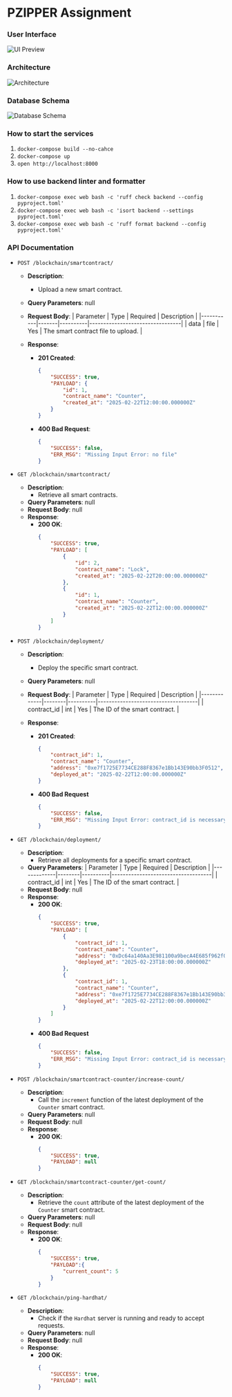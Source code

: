 # PZIPPER Assignment
### User Interface
![UI Preview](ui.png)

### Architecture
![Architecture](architecture.png)

### Database Schema
![Database Schema](database_schema.png)
<!-- ```mermaid
erDiagram
    SMARTCONTRACT {
        BIGINT id PK
        VARCHAR(100) contract_file
        TEXT contract_name "UNIQUE"
        JSONB contract_abi
        JSONB contract_bytecode
        TIMEZONETZ created_at
    }

    SMARTCONTRACTDEPLOYMENT {
        BIGINT id PK
        BIGINT smart_contract_id FK
        VARCHAR(42) address "UNIQUE"
        VARCHAR(66) transaction_hash "UNIQUE"
        TIMEZONETZ deployed_at
    }

    SMARTCONTRACT ||--o{ SMARTCONTRACTDEPLOYMENT : "1 to N"
``` -->
### How to start the services
1. `docker-compose build --no-cahce`
2. `docker-compose up`
3. `open http://localhost:8000`

### How to use backend linter and formatter
1. `docker-compose exec web bash -c 'ruff check backend --config pyproject.toml'`
2. `docker-compose exec web bash -c 'isort backend --settings pyproject.toml'`
3. `docker-compose exec web bash -c 'ruff format backend --config pyproject.toml'`

### API Documentation
* `POST /blockchain/smartcontract/`
    * **Description**: 
        * Upload a new smart contract.
    * **Query Parameters**: null  
    * **Request Body**:
        | Parameter | Type  | Required | Description                     |
        |-----------|-------|----------|---------------------------------|
        | data      | file  | Yes      | The smart contract file to upload. |

    * **Response**:
        - **201 Created**:
            ```json
            {
                "SUCCESS": true,
                "PAYLOAD": {
                    "id": 1,
                    "contract_name": "Counter",
                    "created_at": "2025-02-22T12:00:00.000000Z"
                }
            }
            ```
        - **400 Bad Request**:
            ```json
            {
                "SUCCESS": false,
                "ERR_MSG": "Missing Input Error: no file"
            }
            ```

* `GET /blockchain/smartcontract/`
    * **Description**: 
        * Retrieve all smart contracts.
    * **Query Parameters**: null  
    * **Request Body**: null  
    * **Response**:
        - **200 OK**:
            ```json
            {
                "SUCCESS": true,
                "PAYLOAD": [
                    {
                        "id": 2,
                        "contract_name": "Lock",
                        "created_at": "2025-02-22T20:00:00.000000Z"
                    },
                    {
                        "id": 1,
                        "contract_name": "Counter",
                        "created_at": "2025-02-22T12:00:00.000000Z"
                    }
                ]
            }
            ```

* `POST /blockchain/deployment/`
    * **Description**: 
        * Deploy the specific smart contract.
    * **Query Parameters**: null  
    * **Request Body**:
        | Parameter    | Type   | Required | Description                        |
        |-------------|--------|----------|------------------------------------|
        | contract_id | int    | Yes      | The ID of the smart contract.     |

    * **Response**:
        - **201 Created**:
            ```json
            {
                "contract_id": 1,
                "contract_name": "Counter",
                "address": "0xe7f1725E7734CE288F8367e1Bb143E90bb3F0512",
                "deployed_at": "2025-02-22T12:00:00.000000Z"
            }
            ```
        - **400 Bad Request**
            ```json
            {
                "SUCCESS": false,
                "ERR_MSG": "Missing Input Error: contract_id is necessary"
            }
            ```

* `GET /blockchain/deployment/`
    * **Description**: 
        * Retrieve all deployments for a specific smart contract.
    * **Query Parameters**:
        | Parameter    | Type   | Required | Description                        |
        |-------------|--------|----------|------------------------------------|
        | contract_id | int    | Yes      | The ID of the smart contract.     |
    * **Request Body**: null
    * **Response**:
        - **200 OK**:
            ```json
            {
                "SUCCESS": true,
                "PAYLOAD": [
                    {
                        "contract_id": 1,
                        "contract_name": "Counter",
                        "address": "0xDc64a140Aa3E981100a9becA4E685f962f0cF6C9",
                        "deployed_at": "2025-02-23T18:00:00.000000Z"
                    },
                    {
                        "contract_id": 1,
                        "contract_name": "Counter",
                        "address": "0xe7f1725E7734CE288F8367e1Bb143E90bb3F0512",
                        "deployed_at": "2025-02-22T12:00:00.000000Z"
                    }
                ]
            }
            ```
        - **400 Bad Request**
            ```json
            {
                "SUCCESS": false,
                "ERR_MSG": "Missing Input Error: contract_id is necessary"
            }
            ```

* `POST /blockchain/smartcontract-counter/increase-count/`
    * **Description**: 
        * Call the `increment` function of the latest deployment of the `Counter` smart contract.
    * **Query Parameters**: null  
    * **Request Body**: null  
    * **Response**:
        - **200 OK**:
            ```json
            {
                "SUCCESS": true,
                "PAYLOAD": null
            }
            ```

* `GET /blockchain/smartcontract-counter/get-count/`
    * **Description**: 
        * Retrieve the `count` attribute of the latest deployment of the `Counter` smart contract.
    * **Query Parameters**: null  
    * **Request Body**: null  
    * **Response**:
        - **200 OK**:
            ```json
            {
                "SUCCESS": true,
                "PAYLOAD":{
                    "current_count": 5
                }
            }
            ```

* `GET /blockchain/ping-hardhat/`
    * **Description**: 
        * Check if the `Hardhat` server is running and ready to accept requests.
    * **Query Parameters**: null  
    * **Request Body**: null
    * **Response**:
        - **200 OK**:
            ```json
            {
                "SUCCESS": true,
                "PAYLOAD": null
            }
            ```
